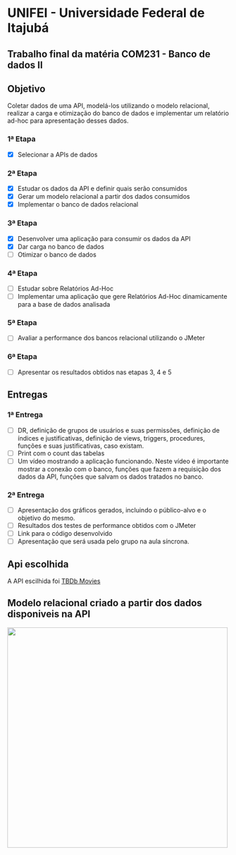 # UNIFEI - Universidade Federal de Itajubá

## Trabalho final da matéria COM231 - Banco de dados II


## Objetivo
Coletar dados de uma API, modelá-los utilizando o modelo relacional, realizar a carga
e otimização do banco de dados e implementar um relatório ad-hoc para apresentação desses
dados.


### 1ª Etapa
- [x] Selecionar a APIs de dados

### 2ª Etapa
- [x] Estudar os dados da API e definir quais serão consumidos
- [x] Gerar um modelo relacional a partir dos dados consumidos
- [x] Implementar o banco de dados relacional

### 3ª Etapa
- [x] Desenvolver uma aplicação para consumir os dados da API
- [x] Dar carga no banco de dados
- [ ] Otimizar o banco de dados

### 4ª Etapa
- [ ] Estudar sobre Relatórios Ad-Hoc
- [ ] Implementar uma aplicação que gere Relatórios Ad-Hoc dinamicamente para a base de dados
analisada

### 5ª Etapa
- [ ] Avaliar a performance dos bancos relacional utilizando o JMeter


### 6ª Etapa
- [ ] Apresentar os resultados obtidos nas etapas 3, 4 e 5


## Entregas

### 1ª Entrega
- [ ] DR, definição de grupos de usuários e suas permissões, definição de índices e justificativas, definição de views, triggers, procedures, funções e suas justificativas, caso existam.
- [ ] Print com o count das tabelas
- [ ] Um vídeo mostrando a aplicação funcionando. Neste vídeo é importante
mostrar a conexão com o banco, funções que fazem a requisição dos dados da
API, funções que salvam os dados tratados no banco.

### 2ª Entrega
- [ ] Apresentação dos gráficos gerados, incluindo o público-alvo e o objetivo do mesmo.
- [ ] Resultados dos testes de performance obtidos com o JMeter
- [ ] Link para o código desenvolvido
- [ ] Apresentação que será usada pelo grupo na aula síncrona.

## Api escolhida
A API escilhida foi [TBDb Movies](https://www.themoviedb.org/documentation/api)

## Modelo relacional criado a partir dos dados disponiveis na API
<img src="/modelagem.png" height="500"> 




